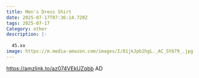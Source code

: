 ```yaml
---
title: Men's Dress Shirt
date: 2025-07-17T07:36:14.720Z
tags: 2025-07-17
Category: other
description: |-
  
  45.xx
image: https://m.media-amazon.com/images/I/81jkJpb1hgL._AC_SY679_.jpg
---
```

https://amzlink.to/az074VEkUZqbb
AD